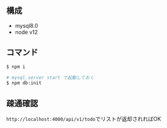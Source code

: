 ## 構成
- mysql8.0
- node v12

## コマンド
```sh
$ npm i

# mysql.server start で起動しておく
$ npm db:init

```

## 疎通確認
`http://localhost:4000/api/v1/todo`でリストが返却されればOK
